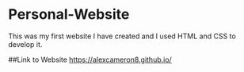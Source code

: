 # Personal-Website
This was my first website I have created and I used HTML and CSS to develop it.  

##Link to Website
https://alexcameron8.github.io/
